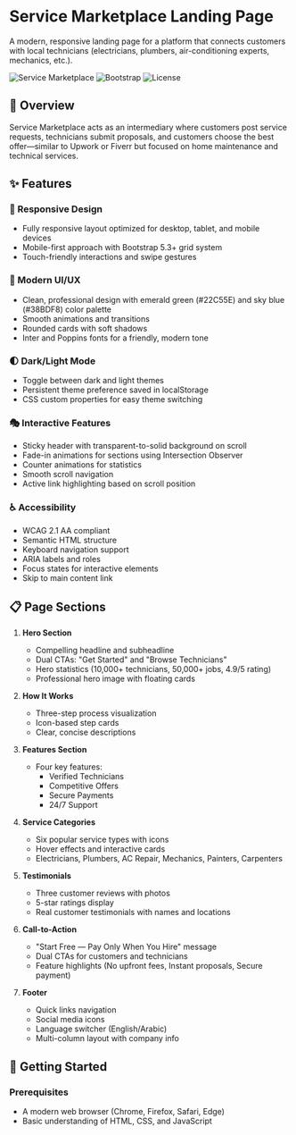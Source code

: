 # Service Marketplace Landing Page

A modern, responsive landing page for a platform that connects customers with local technicians (electricians, plumbers, air-conditioning experts, mechanics, etc.).

![Service Marketplace](https://img.shields.io/badge/Version-1.0.0-brightgreen)
![Bootstrap](https://img.shields.io/badge/Bootstrap-5.3.2-purple)
![License](https://img.shields.io/badge/License-MIT-blue)

## 🎯 Overview

Service Marketplace acts as an intermediary where customers post service requests, technicians submit proposals, and customers choose the best offer—similar to Upwork or Fiverr but focused on home maintenance and technical services.

## ✨ Features

### 📱 Responsive Design
- Fully responsive layout optimized for desktop, tablet, and mobile devices
- Mobile-first approach with Bootstrap 5.3+ grid system
- Touch-friendly interactions and swipe gestures

### 🎨 Modern UI/UX
- Clean, professional design with emerald green (#22C55E) and sky blue (#38BDF8) color palette
- Smooth animations and transitions
- Rounded cards with soft shadows
- Inter and Poppins fonts for a friendly, modern tone

### 🌓 Dark/Light Mode
- Toggle between dark and light themes
- Persistent theme preference saved in localStorage
- CSS custom properties for easy theme switching

### 🎭 Interactive Features
- Sticky header with transparent-to-solid background on scroll
- Fade-in animations for sections using Intersection Observer
- Counter animations for statistics
- Smooth scroll navigation
- Active link highlighting based on scroll position

### ♿ Accessibility
- WCAG 2.1 AA compliant
- Semantic HTML structure
- Keyboard navigation support
- ARIA labels and roles
- Focus states for interactive elements
- Skip to main content link

## 📋 Page Sections

1. **Hero Section**
   - Compelling headline and subheadline
   - Dual CTAs: "Get Started" and "Browse Technicians"
   - Hero statistics (10,000+ technicians, 50,000+ jobs, 4.9/5 rating)
   - Professional hero image with floating cards

2. **How It Works**
   - Three-step process visualization
   - Icon-based step cards
   - Clear, concise descriptions

3. **Features Section**
   - Four key features:
     - Verified Technicians
     - Competitive Offers
     - Secure Payments
     - 24/7 Support

4. **Service Categories**
   - Six popular service types with icons
   - Hover effects and interactive cards
   - Electricians, Plumbers, AC Repair, Mechanics, Painters, Carpenters

5. **Testimonials**
   - Three customer reviews with photos
   - 5-star ratings display
   - Real customer testimonials with names and locations

6. **Call-to-Action**
   - "Start Free — Pay Only When You Hire" message
   - Dual CTAs for customers and technicians
   - Feature highlights (No upfront fees, Instant proposals, Secure payment)

7. **Footer**
   - Quick links navigation
   - Social media icons
   - Language switcher (English/Arabic)
   - Multi-column layout with company info

## 🚀 Getting Started

### Prerequisites
- A modern web browser (Chrome, Firefox, Safari, Edge)
- Basic understanding of HTML, CSS, and JavaScript

